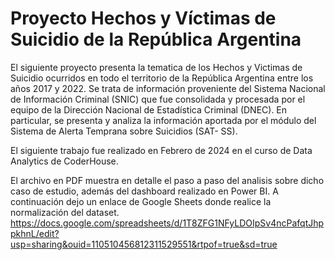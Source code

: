 # Proyecto Hechos y Víctimas de Suicidio de la República Argentina
El siguiente proyecto presenta la tematica de los Hechos y Victimas de Suicidio ocurridos en
todo el territorio de la República Argentina entre los años 2017 y 2022.
Se trata de información proveniente del Sistema Nacional de Información Criminal (SNIC)
que fue consolidada y procesada por el equipo de la Dirección Nacional de Estadística
Criminal (DNEC). En particular, se presenta y analiza la información aportada por el módulo
del Sistema de Alerta Temprana sobre Suicidios (SAT- SS).

El siguiente trabajo fue realizado en Febrero de 2024 en el curso de Data Analytics de CoderHouse.

El archivo en PDF muestra en detalle el paso a paso del analisis sobre dicho caso de estudio, además del dashboard realizado en Power BI.
A continuación dejo un enlace de Google Sheets donde realice la normalización del dataset.
<br>
https://docs.google.com/spreadsheets/d/1T8ZFG1NFyLDOIpSv4ncPafqtJhppkhnL/edit?usp=sharing&ouid=110510456812311529551&rtpof=true&sd=true

